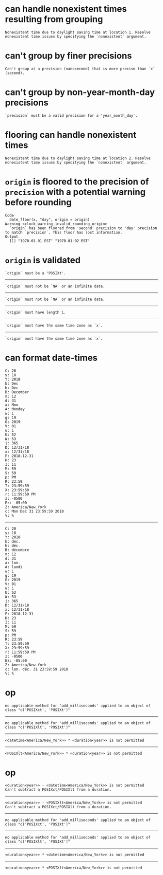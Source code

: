 # can handle nonexistent times resulting from grouping

    Nonexistent time due to daylight saving time at location 1. Resolve nonexistent time issues by specifying the `nonexistent` argument.

# can't group by finer precisions

    Can't group at a precision (nanosecond) that is more precise than `x` (second).

# can't group by non-year-month-day precisions

    `precision` must be a valid precision for a 'year_month_day'.

# flooring can handle nonexistent times

    Nonexistent time due to daylight saving time at location 2. Resolve nonexistent time issues by specifying the `nonexistent` argument.

# `origin` is floored to the precision of `precision` with a potential warning before rounding

    Code
      date_floor(x, "day", origin = origin)
    Warning <clock_warning_invalid_rounding_origin>
      `origin` has been floored from 'second' precision to 'day' precision to match `precision`. This floor has lost information.
    Output
      [1] "1970-01-01 EST" "1970-01-02 EST"

# `origin` is validated

    `origin` must be a 'POSIXt'.

---

    `origin` must not be `NA` or an infinite date.

---

    `origin` must not be `NA` or an infinite date.

---

    `origin` must have length 1.

---

    `origin` must have the same time zone as `x`.

---

    `origin` must have the same time zone as `x`.

# can format date-times

    C: 20
    y: 18
    Y: 2018
    b: Dec
    h: Dec
    B: December
    m: 12
    d: 31
    a: Mon
    A: Monday
    w: 1
    g: 19
    G: 2019
    V: 01
    u: 1
    U: 52
    W: 53
    j: 365
    D: 12/31/18
    x: 12/31/18
    F: 2018-12-31
    H: 23
    I: 11
    M: 59
    S: 59
    p: PM
    R: 23:59
    T: 23:59:59
    X: 23:59:59
    r: 11:59:59 PM
    z: -0500
    Ez: -05:00
    Z: America/New_York
    c: Mon Dec 31 23:59:59 2018
    %: %

---

    C: 20
    y: 18
    Y: 2018
    b: déc.
    h: déc.
    B: décembre
    m: 12
    d: 31
    a: lun.
    A: lundi
    w: 1
    g: 19
    G: 2019
    V: 01
    u: 1
    U: 52
    W: 53
    j: 365
    D: 12/31/18
    x: 12/31/18
    F: 2018-12-31
    H: 23
    I: 11
    M: 59
    S: 59
    p: PM
    R: 23:59
    T: 23:59:59
    X: 23:59:59
    r: 11:59:59 PM
    z: -0500
    Ez: -05:00
    Z: America/New_York
    c: lun. déc. 31 23:59:59 2018
    %: %

# <posixt> op <duration>

    no applicable method for 'add_milliseconds' applied to an object of class "c('POSIXct', 'POSIXt')"

---

    no applicable method for 'add_milliseconds' applied to an object of class "c('POSIXlt', 'POSIXt')"

---

    <datetime<America/New_York>> * <duration<year>> is not permitted

---

    <POSIXlt<America/New_York>> * <duration<year>> is not permitted

# <duration> op <posixt>

    <duration<year>> - <datetime<America/New_York>> is not permitted
    Can't subtract a POSIXct/POSIXlt from a duration.

---

    <duration<year>> - <POSIXlt<America/New_York>> is not permitted
    Can't subtract a POSIXct/POSIXlt from a duration.

---

    no applicable method for 'add_milliseconds' applied to an object of class "c('POSIXct', 'POSIXt')"

---

    no applicable method for 'add_milliseconds' applied to an object of class "c('POSIXlt', 'POSIXt')"

---

    <duration<year>> * <datetime<America/New_York>> is not permitted

---

    <duration<year>> * <POSIXlt<America/New_York>> is not permitted

